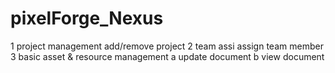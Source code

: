 # pixelForge_Nexus
1 project management
add/remove project
2 team assi
assign team member
3 basic asset & resource management
a update document
b view document 
